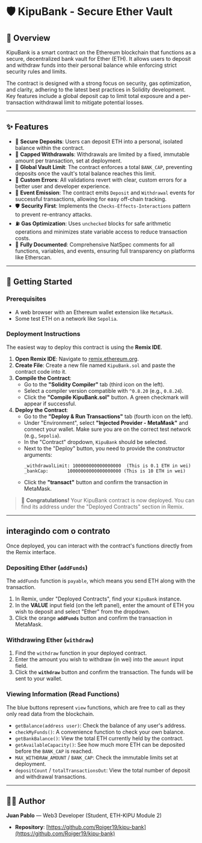 # 🛡️ KipuBank - Secure Ether Vault

## 📜 Overview

KipuBank is a smart contract on the Ethereum blockchain that functions as a secure, decentralized bank vault for Ether (ETH). It allows users to deposit and withdraw funds into their personal balance while enforcing strict security rules and limits.

The contract is designed with a strong focus on security, gas optimization, and clarity, adhering to the latest best practices in Solidity development. Key features include a global deposit cap to limit total exposure and a per-transaction withdrawal limit to mitigate potential losses.

-----

## ✨ Features

  - 🔐 **Secure Deposits**: Users can deposit ETH into a personal, isolated balance within the contract.
  - 💸 **Capped Withdrawals**: Withdrawals are limited by a fixed, immutable amount per transaction, set at deployment.
  - 🏦 **Global Vault Limit**: The contract enforces a total `BANK_CAP`, preventing deposits once the vault's total balance reaches this limit.
  - 🚨 **Custom Errors**: All validations revert with clear, custom errors for a better user and developer experience.
  - 📢 **Event Emission**: The contract emits `Deposit` and `Withdrawal` events for successful transactions, allowing for easy off-chain tracking.
  - 🛡️ **Security First**: Implements the `Checks-Effects-Interactions` pattern to prevent re-entrancy attacks.
  - ⛽ **Gas Optimization**: Uses `unchecked` blocks for safe arithmetic operations and minimizes state variable access to reduce transaction costs.
  - 📖 **Fully Documented**: Comprehensive NatSpec comments for all functions, variables, and events, ensuring full transparency on platforms like Etherscan.

-----

## 🚀 Getting Started

### Prerequisites

  - A web browser with an Ethereum wallet extension like `MetaMask`.
  - Some test ETH on a network like `Sepolia`.

### Deployment Instructions

The easiest way to deploy this contract is using the **Remix IDE**.

1.  **Open Remix IDE**: Navigate to [remix.ethereum.org](https://remix.ethereum.org).
2.  **Create File**: Create a new file named `KipuBank.sol` and paste the contract code into it.
3.  **Compile the Contract**:
      - Go to the **"Solidity Compiler"** tab (third icon on the left).
      - Select a compiler version compatible with `^0.8.20` (e.g., `0.8.24`).
      - Click the **"Compile KipuBank.sol"** button. A green checkmark will appear if successful.
4.  **Deploy the Contract**:
      - Go to the **"Deploy & Run Transactions"** tab (fourth icon on the left).
      - Under "Environment", select **"Injected Provider - MetaMask"** and connect your wallet. Make sure you are on the correct test network (e.g., `Sepolia`).
      - In the "Contract" dropdown, `KipuBank` should be selected.
      - Next to the "Deploy" button, you need to provide the constructor arguments:
        ```
        _withdrawalLimit: 100000000000000000  (This is 0.1 ETH in wei)
        _bankCap:       10000000000000000000 (This is 10 ETH in wei)
        ```
      - Click the **"transact"** button and confirm the transaction in MetaMask.

> 🎉 **Congratulations\!** Your KipuBank contract is now deployed. You can find its address under the "Deployed Contracts" section in Remix.

-----

## interagindo com o contrato

Once deployed, you can interact with the contract's functions directly from the Remix interface.

### Depositing Ether (`addFunds`)

The `addFunds` function is `payable`, which means you send ETH along with the transaction.

1.  In Remix, under "Deployed Contracts", find your `KipuBank` instance.
2.  In the **VALUE** input field (on the left panel), enter the amount of ETH you wish to deposit and select "Ether" from the dropdown.
3.  Click the orange **`addFunds`** button and confirm the transaction in MetaMask.

### Withdrawing Ether (`withdraw`)

1.  Find the `withdraw` function in your deployed contract.
2.  Enter the amount you wish to withdraw (in wei) into the `amount` input field.
3.  Click the **`withdraw`** button and confirm the transaction. The funds will be sent to your wallet.

### Viewing Information (Read Functions)

The blue buttons represent `view` functions, which are free to call as they only read data from the blockchain.

  - `getBalance(address user)`: Check the balance of any user's address.
  - `checkMyFunds()`: A convenience function to check your own balance.
  - `getBankBalance()`: View the total ETH currently held by the contract.
  - `getAvailableCapacity()`: See how much more ETH can be deposited before the `BANK_CAP` is reached.
  - `MAX_WITHDRAW_AMOUNT` / `BANK_CAP`: Check the immutable limits set at deployment.
  - `depositCount` / `totalTransactionsOut`: View the total number of deposit and withdrawal transactions.

-----

## 👨‍💻 Author

**Juan Pablo** — Web3 Developer (Student, ETH-KIPU Module 2)

  * **Repository**: [https://github.com/Roiger19/kipu-bank](https://github.com/Roiger19/kipu-bank)

